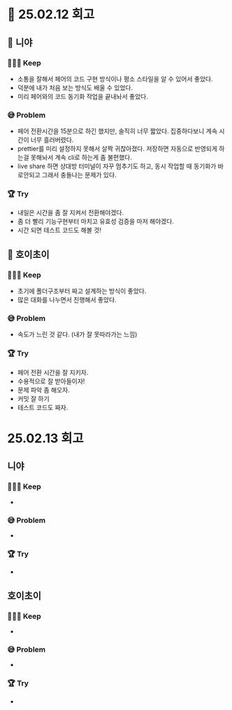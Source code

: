 # 📖 25.02.12 회고

## 🌼 **니야**

### 🏃🏻‍➡️ Keep

- 소통을 잘해서 페어의 코드 구현 방식이나 평소 스타일을 알 수 있어서 좋았다.
- 덕분에 내가 처음 보는 방식도 배울 수 있었다.
- 미리 페어와의 코드 동기화 작업을 끝내놔서 좋았다.

### 😅 Problem

- 페어 전환시간을 15분으로 하긴 했지만, 솔직히 너무 짧았다. 집중하다보니 계속 시간이 너무 흘러버렸다.
- prettier를 미리 설정하지 못해서 살짝 귀찮아졌다. 저장하면 자동으로 반영되게 하는걸 못해놔서 계속 cli로 하는게 좀 불편했다.
- live share 하면 상대방 터미널이 자꾸 멈추기도 하고, 동시 작업할 때 동기화가 바로안되고 그래서 충돌나는 문제가 있다.

### 🏆 Try

- 내일은 시간을 좀 잘 지켜서 전환해야겠다.
- 좀 더 빨리 기능구현부터 마치고 유효성 검증을 마저 해야겠다.
- 시간 되면 테스트 코드도 해볼 것!

## 🤡 **호이초이**

### 🏃🏻‍➡️ Keep

- 초기에 폴더구조부터 짜고 설계하는 방식이 좋았다.
- 많은 대화를 나누면서 진행해서 좋았다.

### 😅 Problem

- 속도가 느린 것 같다. (내가 잘 못따라가는 느낌)

### 🏆 Try

- 페어 전환 시간을 잘 지키자.
- 수용적으로 잘 받아들이자!
- 문제 파악 좀 해오자.
- 커밋 잘 하기
- 테스트 코드도 짜자.

# 25.02.13 회고

## **니야**

### 🏃🏻‍➡️ Keep

-

### 😅 Problem

-

### 🏆 Try

-

## **호이초이**

### 🏃🏻‍➡️ Keep

-

### 😅 Problem

-

### 🏆 Try

-
